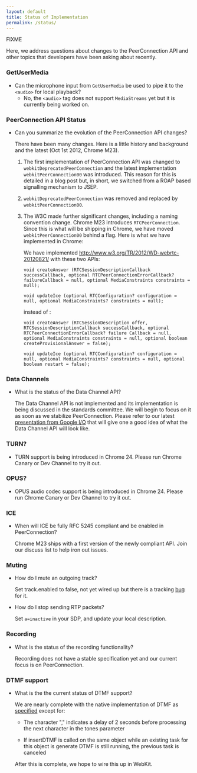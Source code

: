 ```yaml
---
layout: default
title: Status of Implementation
permalink: /status/
---
```


FIXME

Here, we address questions about changes to the PeerConnection API and other
topics that developers have been asking about recently.

### GetUserMedia

  * Can the microphone input from `GetUserMedia` be used to pipe it to the
    `<audio>` for local playback?
    * No, the `<audio>` tag does not support `MediaStreams` yet but it is
      currently being worked on.


### PeerConnection API Status

  * Can you summarize the evolution of the PeerConnection API changes?

    There have been many changes. Here is a little history and background and
    the latest (Oct 1st 2012, Chrome M23).

    1. The first implementation of PeerConnection API was changed to
       `webkitDeprecatedPeerConnection` and the latest implementation
       `webkitPeerConnection00` was introduced. This reason for this is
       detailed in a blog post but, in short, we switched from a ROAP based
       signalling mechanism to JSEP.

    2. `webkitDeprecatedPeerConnection` was removed and replaced by
       `webkitPeerConnection00`.

    3. The W3C made further significant changes, including a naming convention
       change. Chrome M23 introduces `RTCPeerConnection`. Since this is what
       will be shipping in Chrome, we have moved `webkitPeerConnection00`
       behind a flag. Here is what we have implemented in Chrome:

       We have implemented <http://www.w3.org/TR/2012/WD-webrtc-20120821/>
       with these two APIs:

           void createAnswer (RTCSessionDescriptionCallback successCallback, optional RTCPeerConnectionErrorCallback? failureCallback = null, optional MediaConstraints constraints = null);

           void updateIce (optional RTCConfiguration? configuration = null, optional MediaConstraints? constraints = null);

       instead of :

           void createAnswer (RTCSessionDescription offer, RTCSessionDescriptionCallback successCallback, optional RTCPeerConnectionErrorCallback? failure Callback = null, optional MediaConstraints constraints = null, optional boolean createProvisionalAnswer = false);

           void updateIce (optional RTCConfiguration? configuration = null, optional MediaConstraints? constraints = null, optional boolean restart = false);


### Data Channels

  * What is the status of the Data Channel API?

    The Data Channel API is not implemented and its implementation is being
    discussed in the standards committee. We will begin to focus on it as
    soon as we stabilize PeerConnection. Please refer to our latest
    [presentation from Google I/O](http://www.youtube.com/watch?v=E8C8ouiXHHk#t=24m35s)
    that will give one a good idea of what the Data Channel API will look like.


### TURN?

  * TURN support is being introduced in Chrome 24. Please run Chrome Canary or
    Dev Channel to try it out.

### OPUS?

  * OPUS audio codec support is being introduced in Chrome 24. Please run
    Chrome Canary or Dev Channel to try it out.

### ICE

  * When will ICE be fully RFC 5245 compliant and be enabled in PeerConnection?

    Chrome M23 ships with a first version of the newly compliant API. Join our
    discuss list to help iron out issues.

### Muting

  * How do I mute an outgoing track?

    Set track.enabled to false, not yet wired up but there is a tracking
    [bug](https://code.google.com/p/webrtc/issues/detail?id=582) for it.

  * How do I stop sending RTP packets?

    Set `a=inactive` in your SDP, and update your local description.

### Recording

  * What is the status of the recording functionality?

    Recording does not have a stable specification yet and our current focus
    is on PeerConnection.

### DTMF support

  * What is the the current status of DTMF support?

    We are nearly complete with the native implementation of DTMF as
    [specified](http://dev.w3.org/2011/webrtc/editor/webrtc.html#idl-def-AudioMediaStreamTrack) except for:

      * The character "," indicates a delay of 2 seconds before processing
        the next character in the tones parameter

      * If insertDTMF is called on the same object while an existing task for
        this object is generate DTMF is still running, the previous task is
        canceled

    After this is complete, we hope to wire this up in WebKit.
